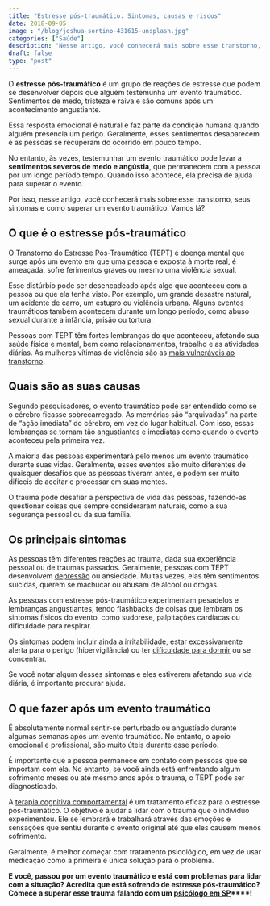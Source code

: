 ```yaml
---
title: "Estresse pós-traumático. Sintomas, causas e riscos"
date: 2018-09-05
image : "/blog/joshua-sortino-431615-unsplash.jpg"
categories: ["Saúde"]
description: "Nesse artigo, você conhecerá mais sobre esse transtorno, seus sintomas e como superar um evento traumático. Vamos lá?"
draft: false
type: "post"
---
```


O **estresse pós-traumático** é um grupo de reações de estresse que podem se desenvolver depois que alguém testemunha um evento traumático. Sentimentos de medo, tristeza e raiva e são comuns após um acontecimento angustiante.

Essa resposta emocional é natural e faz parte da condição humana quando alguém presencia um perigo. Geralmente, esses sentimentos desaparecem e as pessoas se recuperam do ocorrido em pouco tempo.

No entanto, às vezes, testemunhar um evento traumático pode levar a **sentimentos severos de medo e angústia**, que permanecem com a pessoa por um longo período tempo. Quando isso acontece, ela precisa de ajuda para superar o evento.

Por isso, nesse artigo, você conhecerá mais sobre esse transtorno, seus sintomas e como superar um evento traumático. Vamos lá?

## 

## **O que é o estresse pós-traumático**

O Transtorno do Estresse Pós-Traumático (TEPT) é doença mental que surge após um evento em que uma pessoa é exposta à morte real, é ameaçada, sofre ferimentos graves ou mesmo uma violência sexual.

Esse distúrbio pode ser desencadeado após algo que aconteceu com a pessoa ou que ela tenha visto. Por exemplo, um grande desastre natural, um acidente de carro, um estupro ou violência urbana. Alguns eventos traumáticos também acontecem durante um longo período, como abuso sexual durante a infância, prisão ou tortura.

Pessoas com TEPT têm fortes lembranças do que aconteceu, afetando sua saúde física e mental, bem como relacionamentos, trabalho e as atividades diárias. As mulheres vítimas de violência são as [mais vulneráveis ao transtorno](https://blogs.ne10.uol.com.br/casasaudavel/2018/04/11/mulheres-vitimas-de-violencia-sao-mais-vulneraveis-ao-transtorno-do-estresse-pos-traumatico/).

 

## **Quais são as suas causas**

Segundo pesquisadores, o evento traumático pode ser entendido como se o cérebro ficasse sobrecarregado. As memórias são “arquivadas” na parte de “ação imediata” do cérebro, em vez do lugar habitual. Com isso, essas lembranças se tornam tão angustiantes e imediatas como quando o evento aconteceu pela primeira vez.

A maioria das pessoas experimentará pelo menos um evento traumático durante suas vidas. Geralmente, esses eventos são muito diferentes de quaisquer desafios que as pessoas tiveram antes, e podem ser muito difíceis de aceitar e processar em suas mentes.

O trauma pode desafiar a perspectiva de vida das pessoas, fazendo-as questionar coisas que sempre consideraram naturais, como a sua segurança pessoal ou da sua família.

## 

## **Os principais sintomas**

As pessoas têm diferentes reações ao trauma, dada sua experiência pessoal ou de traumas passados. Geralmente, pessoas com TEPT desenvolvem [depressão](/8-sintomas-de-depressao-que-voce-precisa-reconhecer/) ou ansiedade. Muitas vezes, elas têm sentimentos suicidas, querem se machucar ou abusam de álcool ou drogas.

As pessoas com estresse pós-traumático experimentam pesadelos e lembranças angustiantes, tendo flashbacks de coisas que lembram os sintomas físicos do evento, como sudorese, palpitações cardíacas ou dificuldade para respirar.

Os sintomas podem incluir ainda a irritabilidade, estar excessivamente alerta para o perigo (hipervigilância) ou ter [dificuldade para dormir](/diminuir-a-insonia/) ou se concentrar.

Se você notar algum desses sintomas e eles estiverem afetando sua vida diária, é importante procurar ajuda.

## 

## **O que fazer após um evento traumático**

É absolutamente normal sentir-se perturbado ou angustiado durante algumas semanas após um evento traumático. No entanto, o apoio emocional e profissional, são muito úteis durante esse período.

É importante que a pessoa permanece em contato com pessoas que se importam com ela. No entanto, se você ainda está enfrentando algum sofrimento meses ou até mesmo anos após o trauma, o TEPT pode ser diagnosticado.

A [terapia cognitiva comportamental](/como-funciona-a-terapia-cognitiva-comportamental/) é um tratamento eficaz para o estresse pós-traumático. O objetivo é ajudar a lidar com o trauma que o indivíduo experimentou. Ele se lembrará e trabalhará através das emoções e sensações que sentiu durante o evento original até que eles causem menos sofrimento.

Geralmente, é melhor começar com tratamento psicológico, em vez de usar medicação como a primeira e única solução para o problema.

 

**E você, passou por um evento traumático e está com problemas para lidar com a situação? Acredita que está sofrendo de estresse pós-traumático? Comece a superar esse trauma** **falando com um [psicólogo em SP](/)****!**